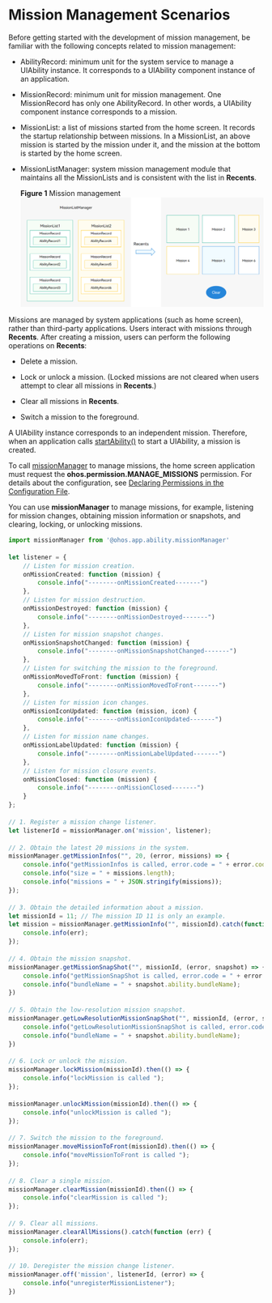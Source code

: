 # Mission Management Scenarios


Before getting started with the development of mission management, be familiar with the following concepts related to mission management:


- AbilityRecord: minimum unit for the system service to manage a UIAbility instance. It corresponds to a UIAbility component instance of an application.

- MissionRecord: minimum unit for mission management. One MissionRecord has only one AbilityRecord. In other words, a UIAbility component instance corresponds to a mission.

- MissionList: a list of missions started from the home screen. It records the startup relationship between missions. In a MissionList, an above mission is started by the mission under it, and the mission at the bottom is started by the home screen.

- MissionListManager: system mission management module that maintains all the MissionLists and is consistent with the list in **Recents**.
  
  **Figure 1** Mission management 
  ![mission-list-manager](figures/mission-list-manager.png)


Missions are managed by system applications (such as home screen), rather than third-party applications. Users interact with missions through **Recents**. After creating a mission, users can perform the following operations on **Recents**:


- Delete a mission.

- Lock or unlock a mission. (Locked missions are not cleared when users attempt to clear all missions in **Recents**.)

- Clear all missions in **Recents**.

- Switch a mission to the foreground.


A UIAbility instance corresponds to an independent mission. Therefore, when an application calls [startAbility()](../reference/apis/js-apis-inner-application-uiAbilityContext.md#uiabilitycontextstartability) to start a UIAbility, a mission is created.

To call [missionManager](../reference/apis/js-apis-application-missionManager.md) to manage missions, the home screen application must request the **ohos.permission.MANAGE_MISSIONS** permission. For details about the configuration, see [Declaring Permissions in the Configuration File](../security/accesstoken-guidelines.md#declaring-permissions-in-the-configuration-file).

You can use **missionManager** to manage missions, for example, listening for mission changes, obtaining mission information or snapshots, and clearing, locking, or unlocking missions.

   ```ts
   import missionManager from '@ohos.app.ability.missionManager'
   
   let listener = {
       // Listen for mission creation.
       onMissionCreated: function (mission) {
           console.info("--------onMissionCreated-------")
       },
       // Listen for mission destruction.
       onMissionDestroyed: function (mission) {
           console.info("--------onMissionDestroyed-------")
       },
       // Listen for mission snapshot changes.
       onMissionSnapshotChanged: function (mission) {
           console.info("--------onMissionSnapshotChanged-------")
       },
       // Listen for switching the mission to the foreground.
       onMissionMovedToFront: function (mission) {
           console.info("--------onMissionMovedToFront-------")
       },
       // Listen for mission icon changes.
       onMissionIconUpdated: function (mission, icon) {
           console.info("--------onMissionIconUpdated-------")
       },
       // Listen for mission name changes.
       onMissionLabelUpdated: function (mission) {
           console.info("--------onMissionLabelUpdated-------")
       },
       // Listen for mission closure events.
       onMissionClosed: function (mission) {
           console.info("--------onMissionClosed-------")
       }
   };
   
   // 1. Register a mission change listener.
   let listenerId = missionManager.on('mission', listener);
   
   // 2. Obtain the latest 20 missions in the system.
   missionManager.getMissionInfos("", 20, (error, missions) => {
       console.info("getMissionInfos is called, error.code = " + error.code);
       console.info("size = " + missions.length);
       console.info("missions = " + JSON.stringify(missions));
   });
   
   // 3. Obtain the detailed information about a mission.
   let missionId = 11; // The mission ID 11 is only an example.
   let mission = missionManager.getMissionInfo("", missionId).catch(function (err) {
       console.info(err);
   });
   
   // 4. Obtain the mission snapshot.
   missionManager.getMissionSnapShot("", missionId, (error, snapshot) => {
       console.info("getMissionSnapShot is called, error.code = " + error.code);
       console.info("bundleName = " + snapshot.ability.bundleName);
   })
   
   // 5. Obtain the low-resolution mission snapshot.
   missionManager.getLowResolutionMissionSnapShot("", missionId, (error, snapshot) => {
       console.info("getLowResolutionMissionSnapShot is called, error.code = " + error.code);
       console.info("bundleName = " + snapshot.ability.bundleName);
   })
   
   // 6. Lock or unlock the mission.
   missionManager.lockMission(missionId).then(() => {
       console.info("lockMission is called ");
   });
   
   missionManager.unlockMission(missionId).then(() => {
       console.info("unlockMission is called ");
   });
   
   // 7. Switch the mission to the foreground.
   missionManager.moveMissionToFront(missionId).then(() => {
       console.info("moveMissionToFront is called ");
   });
   
   // 8. Clear a single mission.
   missionManager.clearMission(missionId).then(() => {
       console.info("clearMission is called ");
   });
   
   // 9. Clear all missions.
   missionManager.clearAllMissions().catch(function (err) {
       console.info(err);
   });
   
   // 10. Deregister the mission change listener.
   missionManager.off('mission', listenerId, (error) => {
       console.info("unregisterMissionListener");
   })
   ```

   
